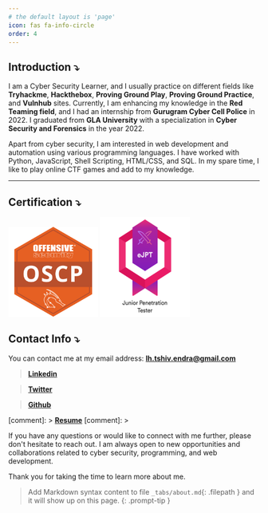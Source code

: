 ```yaml
---
# the default layout is 'page'
icon: fas fa-info-circle
order: 4
---
```



## Introduction ⤵️

I am a Cyber Security Learner, and I usually practice on different fields like **Tryhackme**, **Hackthebox**, **Proving Ground Play**, **Proving Ground Practice**, and **Vulnhub** sites. Currently, I am enhancing my knowledge in the **Red Teaming field**, and I had an internship from **Gurugram Cyber Cell Police** in 2022. I graduated from **GLA University** with a specialization in **Cyber Security and Forensics** in the year 2022.

Apart from cyber security, I am interested in web development and automation using various programming languages. I have worked with Python, JavaScript, Shell Scripting, HTML/CSS, and SQL. In my spare time, I like to play online CTF games and add to my knowledge.

___

## Certification ⤵️


<div>
    <a href='https://www.credential.net/4fa0a56e-0968-4572-96ee-baf5c26d2222'><img src="/assets/images/OSCP_img.png" height="180" width="180" alt="OSCP"/></a>
    <a href='https://certs.ine.com/7e5f3217-94e7-4524-987a-43ff54a30a32'><img src="/assets/images/eJPT.png" height="200" width="180" alt="eJPT"/></a>
</div>


## Contact Info ⤵️

You can contact me at my email address: [**lh.tshiv.endra@gmail.com**](mailto:lh.tshiv.endra@gmail.com)

> [**Linkedin**](https://www.linkedin.com/in/shivendra-prajapati-a788401a5/)
> 

> [**Twitter**](https://twitter.com/StrongShiv8)
> 

> [**Github**](https://github.com/StrongShiv8)
> 

[comment]: > [**Resume**](/assets/Files/Resume.pdf)
[comment]: >


If you have any questions or would like to connect with me further, please don't hesitate to reach out. I am always open to new opportunities and collaborations related to cyber security, programming, and web development.

Thank you for taking the time to learn more about me.
> Add Markdown syntax content to file `_tabs/about.md`{: .filepath } and it will show up on this page.
{: .prompt-tip }

